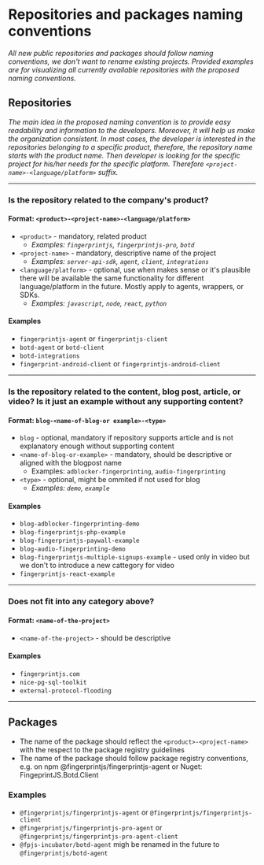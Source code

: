 # Repositories and packages naming conventions

*All new public repositories and packages should follow naming conventions, we don't want to rename existing projects. Provided examples are for visualizing all currently available repositories with the proposed naming conventions.*

## Repositories

*The main idea in the proposed naming convention is to provide easy readability and information to the developers. Moreover, it will help us make the organization consistent. In most cases, the developer is interested in the repositories belonging to a specific product, therefore, the repository name starts with the product name. Then developer is looking for the specific project for his/her needs for the specific platform. Therefore `<project-name>-<language/platform>` suffix.*

---

### Is the repository related to the company's product?

#### Format: `<product>-<project-name>-<language/platform>`

- `<product>` - mandatory, related product
  - *Examples: `fingerprintjs`, `fingerprintjs-pro`, `botd`*
- `<project-name>` - mandatory, descriptive name of the project
  - *Examples: `server-api-sdk`, `agent`, `client`, `integrations`*
- `<language/platform>` - optional, use when makes sense or it's plausible there will be available the same functionality for different language/platform in the future. Mostly apply to agents, wrappers, or SDKs.
  - *Examples: `javascript`, `node`, `react`, `python`*

#### Examples

- `fingerprintjs-agent` or `fingerprintjs-client`
- `botd-agent` or `botd-client`
- `botd-integrations`
- `fingerprint-android-client` or `fingerprintjs-android-client`
---

### Is the repository related to the content, blog post, article, or video? Is it just an example without any supporting content?

#### Format: `blog-<name-of-blog-or example>-<type>`

- `blog` - optional, mandatory if repository supports article and is not explanatory enough without supporting content
- `<name-of-blog-or-example>` - mandatory, should be descriptive or aligned with the blogpost name
  - Examples: `adblocker-fingerprinting`, `audio-fingerprinting`
- `<type>` - optional, might be ommited if not used for blog
  - *Examples:  `demo`, `example`*

#### Examples

- `blog-adblocker-fingerprinting-demo`
- `blog-fingerprintjs-php-example`
- `blog-fingerprintjs-paywall-example`
- `blog-audio-fingerprinting-demo`
- `blog-fingerprintjs-multiple-signups-example` - used only in video but we don't to introduce a new cattegory for video
- `fingerprintjs-react-example`
---

### Does not fit into any category above?

#### Format: `<name-of-the-project>`

- `<name-of-the-project>` - should be descriptive

#### Examples

- `fingerprintjs.com`
- `nice-pg-sql-toolkit`
- `external-protocol-flooding`

---

## Packages

- The name of the package should reflect the `<product>-<project-name>` with the respect to the package registry guidelines
- The name of the package should follow package registry conventions, e.g. on npm @fingerprintjs/fingerprintjs-agent or Nuget: FingeprintJS.Botd.Client

### Examples

- `@fingerprintjs/fingerprintjs-agent` or `@fingerprintjs/fingerprintjs-client`
- `@fingerprintjs/fingerprintjs-pro-agent` or `@fingerprintjs/fingerprintjs-pro-agent-client`
- `@fpjs-incubator/botd-agent` migh be renamed in the future to `@fingerprintjs/botd-agent`
